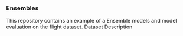 ### Ensembles


This repository contains an example of a Ensemble models and model evaluation on the flight dataset.
Dataset Description
